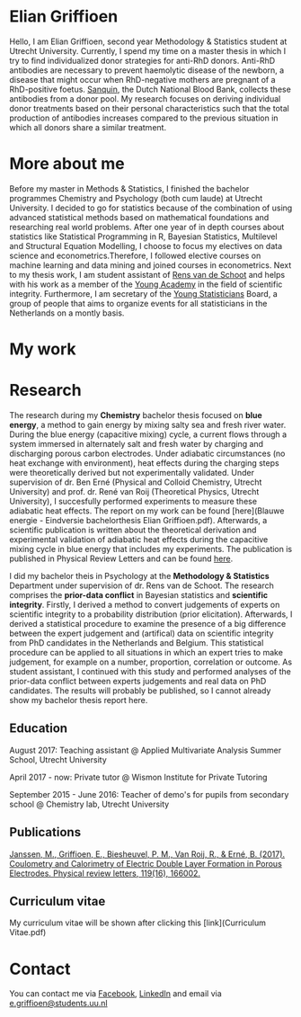 # Elian Griffioen

Hello, I am Elian Griffioen, second year Methodology & Statistics student at Utrecht University. Currently, I spend my time on a master thesis in which I try to find individualized donor strategies for anti-RhD donors. Anti-RhD antibodies are necessary to prevent haemolytic disease of the newborn, a disease that might occur when RhD-negative mothers are pregnant of a RhD-positive foetus. [Sanquin](https://www.sanquin.nl/en/), the Dutch National Blood Bank, collects these antibodies from a donor pool. My research focuses on deriving individual donor treatments based on their personal characteristics such that the total production of antibodies increases compared to the previous situation in which all donors share a similar treatment.

# More about me
Before my master in Methods & Statistics, I finished the bachelor programmes Chemistry and Psychology (both cum laude) at Utrecht University. I decided to go for statistics because of the combination of using advanced statistical methods based on mathematical foundations and researching real world problems. After one year of in depth courses about statistics like Statistical Programming in R, Bayesian Statistics, Multilevel and Structural Equation Modelling, I choose to focus my electives on data science and econometrics.Therefore, I followed elective courses on machine learning and data mining and joined courses in econometrics. Next to my thesis work, I am student assistant of [Rens van de Schoot](https://www.rensvandeschoot.com/elian-griffioen/) and helps with his work as a member of the [Young Academy](https://www.dejongeakademie.nl/en?set_language=en) in the field of scientific integrity. Furthermore, I am secretary of the [Young Statisticians](http://youngstatisticians.nl/index.html) Board, a group of people that aims to organize events for all statisticians in the Netherlands on a montly basis.

# My work

# Research

The research during my **Chemistry** bachelor thesis focused on **blue energy**, a method to gain energy by mixing salty sea and fresh river water. During the blue energy (capacitive mixing) cycle, a current flows through a system immersed in alternately salt and fresh water by charging and discharging porous carbon electrodes. Under adiabatic circumstances (no heat exchange with environment), heat effects during the charging steps were theoretically derived but not experimentally validated. Under supervision of dr. Ben Erné (Physical and Colloid Chemistry, Utrecht University) and prof. dr. René van Roij (Theoretical Physics, Utrecht University), I succesfully performed experiments to measure these adiabatic heat effects. The report on my work can be found [here](Blauwe energie - Eindversie bachelorthesis Elian Griffioen.pdf). Afterwards, a scientific publication is written about the theoretical derivation and experimental validation of adiabatic heat effects during the capacitive mixing cycle in blue energy that includes my experiments. The publication is published in Physical Review Letters and can be found [here](https://arxiv.org/pdf/1707.00120.pdf).

I did my bachelor theis in Psychology at the **Methodology & Statistics** Department under supervision of dr. Rens van de Schoot. The research comprises the **prior-data conflict** in Bayesian statistics and **scientific integrity**. Firstly, I derived a method to convert judgements of experts on scientific integrity to a probability distribution (prior elicitation). Afterwards, I derived a statistical procedure to examine the presence of a big difference between the expert judgement and (artifical) data on scientific integrity from PhD candidates in the Netherlands and Belgium. This statistical procedure can be applied to all situations in which an expert tries to make judgement, for example on a number, proportion, correlation or outcome. As student assistant, I continued with this study and performed analyses of the prior-data conflict between experts judgements and real data on PhD candidates. The results will probably be published, so I cannot already show my bachelor thesis report here.


## Education

August 2017: Teaching assistant @ Applied Multivariate Analysis Summer School, Utrecht University

April 2017 - now: Private tutor @ Wismon Institute for Private Tutoring

September 2015 - June 2016: Teacher of demo's for pupils from secondary school @ Chemistry lab, Utrecht University

## Publications

[Janssen, M., Griffioen, E., Biesheuvel, P. M., Van Roij, R., & Erné, B. (2017). Coulometry and Calorimetry of Electric Double Layer Formation in Porous Electrodes. Physical review letters, 119(16), 166002.](https://arxiv.org/pdf/1707.00120.pdf)

## Curriculum vitae

My curriculum vitae will be shown after clicking this [link](Curriculum Vitae.pdf)

# Contact

You can contact me via [Facebook](https://www.facebook.com/elian.griffioen?ref=bookmarks), [LinkedIn](https://www.linkedin.com/in/elian-griffioen-5b7818103/) and email via e.griffioen@students.uu.nl
